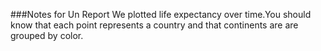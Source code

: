 ###Notes for Un Report
We plotted life expectancy over time.You should know that each point represents a country and that continents are are grouped by color.
